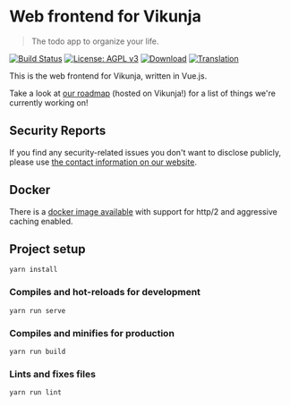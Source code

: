 # Web frontend for Vikunja

> The todo app to organize your life.

[![Build Status](https://drone.kolaente.de/api/badges/vikunja/frontend/status.svg)](https://drone.kolaente.de/vikunja/frontend)
[![License: AGPL v3](https://img.shields.io/badge/License-AGPL%20v3-blue.svg)](LICENSE)
[![Download](https://img.shields.io/badge/download-v0.18.1-brightgreen.svg)](https://dl.vikunja.io)
[![Translation](https://badges.crowdin.net/vikunja/localized.svg)](https://crowdin.com/project/vikunja)

This is the web frontend for Vikunja, written in Vue.js.

Take a look at [our roadmap](https://my.vikunja.cloud/share/UrdhKPqumxDXUbYpEGJLSIyNTwAnbBzVlwdDpRbv/auth) (hosted on Vikunja!) for a list of things we're currently working on!

## Security Reports

If you find any security-related issues you don't want to disclose publicly, please use [the contact information on our website](https://vikunja.io/contact/#security).

## Docker

There is a [docker image available](https://hub.docker.com/r/vikunja/api) with support for http/2 and aggressive caching enabled.

## Project setup

```shell
yarn install
```

### Compiles and hot-reloads for development

```shell
yarn run serve
```

### Compiles and minifies for production

```shell
yarn run build
```

### Lints and fixes files

```shell
yarn run lint
```
